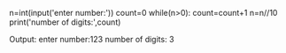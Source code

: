 n=int(input('enter number:'))
count=0
while(n>0):
    count=count+1
    n=n//10
print('number of digits:',count)

Output:
enter number:123
number of digits: 3
>
